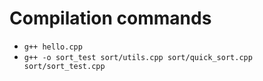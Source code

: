 # Compilation commands

* `g++ hello.cpp`
* `g++ -o sort_test sort/utils.cpp sort/quick_sort.cpp sort/sort_test.cpp`